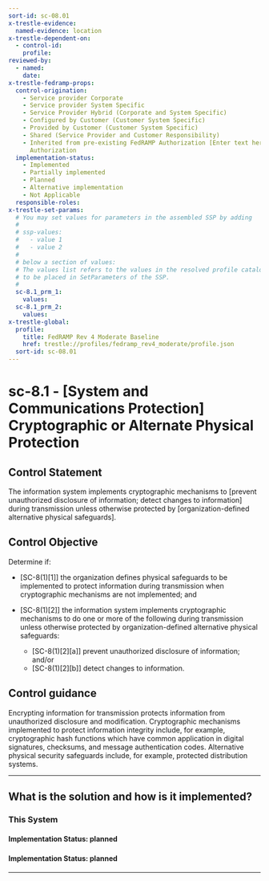 ```yaml
---
sort-id: sc-08.01
x-trestle-evidence:
  named-evidence: location
x-trestle-dependent-on:
  - control-id:
    profile:
reviewed-by:
  - named:
    date:
x-trestle-fedramp-props:
  control-origination:
    - Service provider Corporate
    - Service provider System Specific
    - Service Provider Hybrid (Corporate and System Specific)
    - Configured by Customer (Customer System Specific)
    - Provided by Customer (Customer System Specific)
    - Shared (Service Provider and Customer Responsibility)
    - Inherited from pre-existing FedRAMP Authorization [Enter text here], Date of
      Authorization
  implementation-status:
    - Implemented
    - Partially implemented
    - Planned
    - Alternative implementation
    - Not Applicable
  responsible-roles:
x-trestle-set-params:
  # You may set values for parameters in the assembled SSP by adding
  #
  # ssp-values:
  #   - value 1
  #   - value 2
  #
  # below a section of values:
  # The values list refers to the values in the resolved profile catalog, and the ssp-values represent new values
  # to be placed in SetParameters of the SSP.
  #
  sc-8.1_prm_1:
    values:
  sc-8.1_prm_2:
    values:
x-trestle-global:
  profile:
    title: FedRAMP Rev 4 Moderate Baseline
    href: trestle://profiles/fedramp_rev4_moderate/profile.json
  sort-id: sc-08.01
---
```


# sc-8.1 - \[System and Communications Protection\] Cryptographic or Alternate Physical Protection

## Control Statement

The information system implements cryptographic mechanisms to [prevent unauthorized disclosure of information; detect changes to information] during transmission unless otherwise protected by [organization-defined alternative physical safeguards].

## Control Objective

Determine if:

- \[SC-8(1)[1]\] the organization defines physical safeguards to be implemented to protect information during transmission when cryptographic mechanisms are not implemented; and

- \[SC-8(1)[2]\] the information system implements cryptographic mechanisms to do one or more of the following during transmission unless otherwise protected by organization-defined alternative physical safeguards:

  - \[SC-8(1)[2][a]\] prevent unauthorized disclosure of information; and/or
  - \[SC-8(1)[2][b]\] detect changes to information.

## Control guidance

Encrypting information for transmission protects information from unauthorized disclosure and modification. Cryptographic mechanisms implemented to protect information integrity include, for example, cryptographic hash functions which have common application in digital signatures, checksums, and message authentication codes. Alternative physical security safeguards include, for example, protected distribution systems.

______________________________________________________________________

## What is the solution and how is it implemented?

<!-- For implementation status enter one of: implemented, partial, planned, alternative, not-applicable -->

<!-- Note that the list of rules under ### Rules: is read-only and changes will not be captured after assembly to JSON -->

### This System

<!-- Add implementation prose for the main This System component for control: sc-8.1 -->

#### Implementation Status: planned

### 

<!-- Add control implementation description here for control: sc-8.1 -->

#### Implementation Status: planned

______________________________________________________________________
